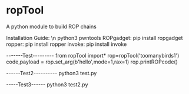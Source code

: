 # ropTool
A python module to build ROP chains

Installation Guide: \n
python3
pwntools
ROPgadget:
  pip install ropgadget
ropper:
  pip install ropper
invoke:
  pip install invoke
  
-------Test---------
from ropTool import*
rop=ropTool('toomanybirds1')
code,payload = rop.set_arg(b'hello',mode=1,rax=1)
rop.printROPcode()

------Test2----------
python3 test.py

-----Test3------
python3 test2.py
